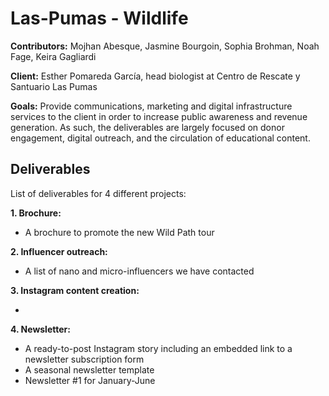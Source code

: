 # Las-Pumas - Wildlife

**Contributors:**
Mojhan Abesque, Jasmine Bourgoin, Sophia Brohman, Noah Fage, Keira Gagliardi

**Client:**
Esther Pomareda García, head biologist at Centro de Rescate y Santuario Las Pumas

**Goals:**
Provide communications, marketing and digital infrastructure services to the client in order to increase public awareness and revenue generation.
As such, the deliverables are largely focused on donor engagement, digital outreach, and the circulation of educational content. 

## Deliverables <br>
List of deliverables for 4 different projects: <br>

**1. Brochure:** <br>
- A brochure to promote the new Wild Path tour <br>

**2. Influencer outreach:** <br>
- A list of nano and micro-influencers we have contacted <br>

**3. Instagram content creation:** <br>
- <br>

**4. Newsletter:** <br>
- A ready-to-post Instagram story including an embedded link to a newsletter subscription form
- A seasonal newsletter template <br>
- Newsletter #1 for January-June <br>

